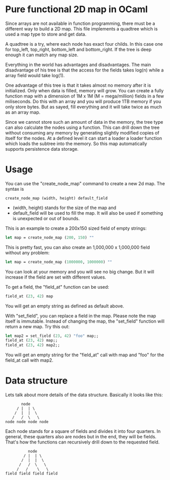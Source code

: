 # Pure functional 2D map in OCaml

Since arrays are not available in function programming, there must be a
different way to build a 2D map.  This file implements a quadtree which
is used a map type to store and get data.

A quadtree is a try, where each node has exact four childs.  In this
case one for top_left, top_right, bottom_left and bottom_right.  If the
tree is deep enough it can match any map size.

Everything in the world has advantages and disadvantages.  The main
disadvantage of his tree is that the access for the fields takes
log(n) while a array field would take log(1).

One advantage of this tree is that it takes almost no memory after it
is initialized.  Only when data is filled, memory will grow.  You can
create a fully function map with a dimension of 1M x 1M (M = mega/million)
fields in a few miliseconds.  Do this with an array and you will produce
1TB memory if you only store bytes.  But as sayed, fill everything and
it will take twice as much as an array map.

Since we cannot store such an amount of data in the memory, the tree type
can also calculate the nodes using a function.  This can drill down the
tree without consuming any memory by generating slightly modified copies
of itself for the nodes.  At a defined level it can start a loader
a loader function which loads the subtree into the memory.  So this map
automatically supports persistence data storage.


# Usage

You can use the "create_node_map" command to create a new 2d map.
The syntax is
```
create_node_map (width, height) default_field
```

* (width, height) stands for the size of the map and
* default_field will be used to fill the map.  It will also be used if 
something is unexpected or out of bounds.

This is an example to create a 200x150 sized field of empty strings:
```ocaml
let map = create_node_map (200, 150) ""
```

This is pretty fast, you can also create an 1,000,000 x 1,000,000 field without
any problem:
```ocaml
let map = create_node_map (1000000, 1000000) ""
```

You can look at your memory and you will see no big change.  But it will
increase if the field are set with different values.

To get a field, the "field_at" function can be used:
```ocaml
field_at (23, 42) map
```
You will get an empty string as defined as default above.

With "set_field", you can replace a field in the map.  Please note the map
itself is immutable.  Instead of changing the map, the "set_field" function
will return a new map.  Try this out:

```ocaml
let map2 = set_field (23, 42) "foo" map;;
field_at (23, 42) map;;
field_at (23, 42) map2;;
```

You will get an empty string for the "field_at" call with map and "foo" for
the field_at call with map2.


# Data structure

Lets talk about more details of the data structure.  Basically it looks like
this:
```
       node
     / |  | \
    /  |  |  \
   /   /  \   \
node node node node
```

Each node stands for a square of fields and divides it into four quarters.
In general, these quarters also are nodes but in the end, they will be fields.
That's how the functions can recursively drill
down to the requested field.  

```
          node
        / |  | \
       /  |  |  \
      /   /  \   \
     /   /    \   \
field field field field
```

